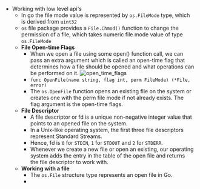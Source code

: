 - Working with low level api's
  - In go the file mode value is represented by `os.FileMode` type, which is derived from `uint32`
  - `os` file package provides a `File.Chmod()` function to change the permission of a file, which takes numeric file mode value of type `os.FileMode`
  - **File Open-time Flags**
    - When we open a file using some open() function call, we can pass an extra argument which is called an open-time flag that determines how a file should be opened and what operations can be performed on it.
      ![open_time_flags](https://miro.medium.com/max/512/1*LIWYx3qdT81h9uvWPbWZwQ.png)
    - `func OpenFile(name string, flag int, perm FileMode) (*File, error)` 
    - The `os.OpenFile` function opens an existing file on the system or creates one with the perm file mode if not already exists. The flag argument is the open-time flags.
  - **File Descriptor**
    - A file descriptor or fd is a unique non-negative integer value that points to an opened file on the system.
    - In a Unix-like operating system, the first three file descriptors represent Standard Streams.
    - Hence, fd is `0` for `STDIN`, `1` for `STDOUT` and `2` for `STDERR`.
    - Whenever we create a new file or open an existing, our operating system adds the entry in the table of the open file and returns the file descriptor to work with.
  - **Working with a file**
    - The `os.File` structure type represents an open file in Go.
    - 
